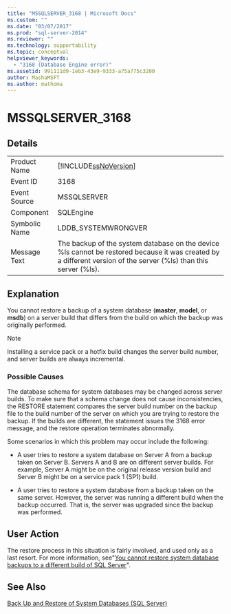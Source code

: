 ```yaml
---
title: "MSSQLSERVER_3168 | Microsoft Docs"
ms.custom: ""
ms.date: "03/07/2017"
ms.prod: "sql-server-2014"
ms.reviewer: ""
ms.technology: supportability
ms.topic: conceptual
helpviewer_keywords: 
  - "3168 (Database Engine error)"
ms.assetid: 991111d9-1eb3-43e9-9333-a75a775c3200
author: MashaMSFT
ms.author: mathoma
---
```

# MSSQLSERVER_3168
    
## Details  
  
|||  
|-|-|  
|Product Name|[!INCLUDE[ssNoVersion](../../includes/ssnoversion-md.md)]|  
|Event ID|3168|  
|Event Source|MSSQLSERVER|  
|Component|SQLEngine|  
|Symbolic Name|LDDB_SYSTEMWRONGVER|  
|Message Text|The backup of the system database on the device %ls cannot be restored because it was created by a different version of the server (%ls) than this server (%ls).|  
  
## Explanation  
 You cannot restore a backup of a system database (**master**, **model**, or **msdb**) on a server build that differs from the build on which the backup was originally performed.  
  
> [!NOTE]  
>  Installing a service pack or a hotfix build changes the server build number, and server builds are always incremental.  
  
### Possible Causes  
 The database schema for system databases may be changed across server builds. To make sure that a schema change does not cause inconsistencies, the RESTORE statement compares the server build number on the backup file to the build number of the server on which you are trying to restore the backup. If the builds are different, the statement issues the 3168 error message, and the restore operation terminates abnormally.  
  
 Some scenarios in which this problem may occur include the following:  
  
-   A user tries to restore a system database on Server A from a backup taken on Server B. Servers A and B are on different server builds. For example, Server A might be on the original release version build and Server B might be on a service pack 1 (SP1) build.  
  
-   A user tries to restore a system database from a backup taken on the same server. However, the server was running a different build when the backup occurred. That is, the server was upgraded since the backup was performed.  
  
## User Action  
 The restore process in this situation is fairly involved, and used only as a last resort. For more information, see"[You cannot restore system database backups to a different build of SQL Server](https://support.microsoft.com/kb/264474)".  
  
## See Also  
 [Back Up and Restore of System Databases &#40;SQL Server&#41;](../backup-restore/back-up-and-restore-of-system-databases-sql-server.md)  
  
  
